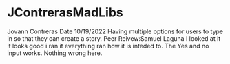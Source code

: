# JContrerasMadLibs
Jovann Contreras
Date 10/19/2022
Having multiple options for users to type in so that they can create a story.
Peer Reivew:Samuel Laguna I looked at it it looks good i ran it everything ran how it is inteded to. The Yes and no input works. Nothing wrong here.
